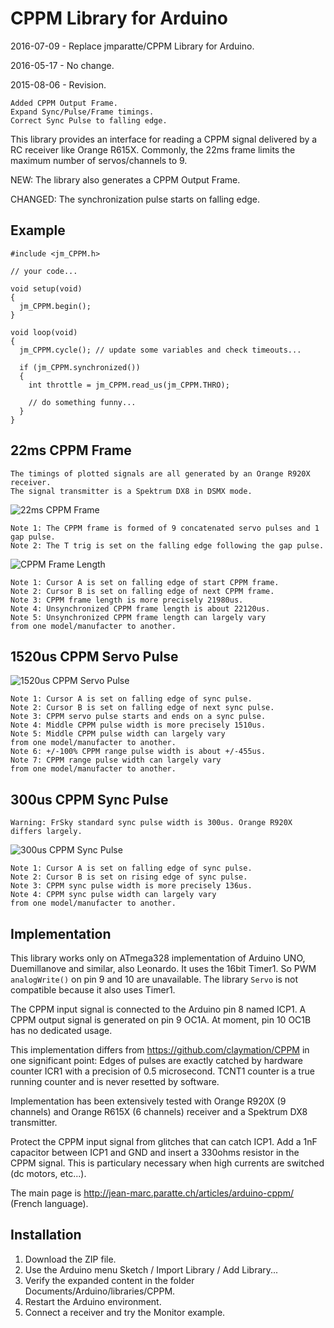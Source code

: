 # CPPM Library for Arduino

2016-07-09 - Replace jmparatte/CPPM Library for Arduino.

2016-05-17 - No change.

2015-08-06 - Revision.

```
Added CPPM Output Frame.
Expand Sync/Pulse/Frame timings.
Correct Sync Pulse to falling edge.
```

This library provides an interface for reading a CPPM signal delivered by a RC receiver like Orange R615X.
Commonly, the 22ms frame limits the maximum number of servos/channels to 9.

NEW: The library also generates a CPPM Output Frame.

CHANGED: The synchronization pulse starts on falling edge.

## Example

    #include <jm_CPPM.h>
  
    // your code...
  
    void setup(void)
    {
      jm_CPPM.begin();
    }
  
    void loop(void)
    {
      jm_CPPM.cycle(); // update some variables and check timeouts...
    
      if (jm_CPPM.synchronized())
      {
        int throttle = jm_CPPM.read_us(jm_CPPM.THRO);
      
        // do something funny...
      }
    }

## 22ms CPPM Frame

```
The timings of plotted signals are all generated by an Orange R920X receiver.
The signal transmitter is a Spektrum DX8 in DSMX mode.
```

![22ms CPPM Frame](https://github.com/jmparatte/jm_CPPM/2015-08-05/NewFile1.jpg)
```
Note 1: The CPPM frame is formed of 9 concatenated servo pulses and 1 gap pulse.
Note 2: The T trig is set on the falling edge following the gap pulse.
```

![CPPM Frame Length](http://jean-marc.paratte.ch/wp-content/uploads/2015/08/NewFile0.jpg)
```
Note 1: Cursor A is set on falling edge of start CPPM frame.
Note 2: Cursor B is set on falling edge of next CPPM frame.
Note 3: CPPM frame length is more precisely 21980us.
Note 4: Unsynchronized CPPM frame length is about 22120us.
Note 5: Unsynchronized CPPM frame length can largely vary 
from one model/manufacter to another.
```

## 1520us CPPM Servo Pulse

![1520us CPPM Servo Pulse](http://jean-marc.paratte.ch/wp-content/uploads/2015/08/NewFile3.jpg)
```
Note 1: Cursor A is set on falling edge of sync pulse.
Note 2: Cursor B is set on falling edge of next sync pulse.
Note 3: CPPM servo pulse starts and ends on a sync pulse.
Note 4: Middle CPPM pulse width is more precisely 1510us.
Note 5: Middle CPPM pulse width can largely vary 
from one model/manufacter to another.
Note 6: +/-100% CPPM range pulse width is about +/-455us.
Note 7: CPPM range pulse width can largely vary 
from one model/manufacter to another.
```

## 300us CPPM Sync Pulse
```
Warning: FrSky standard sync pulse width is 300us. Orange R920X differs largely.
```
![300us CPPM Sync Pulse](http://jean-marc.paratte.ch/wp-content/uploads/2015/08/NewFile5.jpg)
```
Note 1: Cursor A is set on falling edge of sync pulse.
Note 2: Cursor B is set on rising edge of sync pulse.
Note 3: CPPM sync pulse width is more precisely 136us.
Note 4: CPPM sync pulse width can largely vary 
from one model/manufacter to another.
```

## Implementation

This library works only on ATmega328 implementation of Arduino UNO, Duemillanove and similar, also Leonardo. It uses the 16bit Timer1. So PWM `analogWrite()` on pin 9 and 10 are unavailable. The library `Servo` is not compatible because it also uses Timer1.

The CPPM input signal is connected to the Arduino pin 8 named ICP1. A CPPM output signal is generated on pin 9 OC1A. At moment, pin 10 OC1B has no dedicated usage. 

This implementation differs from https://github.com/claymation/CPPM in one significant point: Edges of pulses are exactly catched by hardware counter ICR1 with a precision of 0.5 microsecond. TCNT1 counter is a true running counter and is never resetted by software.  

Implementation has been extensively tested with Orange R920X (9 channels) and Orange R615X (6 channels) receiver and a Spektrum DX8 transmitter. 

Protect the CPPM input signal from glitches that can catch ICP1. Add a 1nF capacitor between ICP1 and GND and insert a 330ohms resistor in the CPPM signal. This is particulary necessary when high currents are switched (dc motors, etc...).

The main page is http://jean-marc.paratte.ch/articles/arduino-cppm/ (French language).

## Installation

1. Download the ZIP file.
2. Use the Arduino menu Sketch / Import Library / Add Library...
3. Verify the expanded content in the folder Documents/Arduino/libraries/CPPM. 
4. Restart the Arduino environment.
5. Connect a receiver and try the Monitor example.


